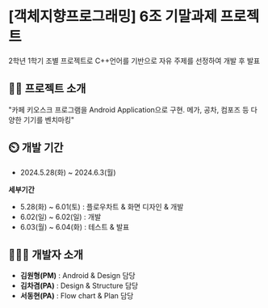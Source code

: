 # [객체지향프로그래밍] 6조 기말과제 프로젝트
2학년 1학기 조별 프로젝트로 C++언어를 기반으로 자유 주제를 선정하여 개발 후 발표
## 👨‍🏫 프로젝트 소개
"카페 키오스크 프로그램을 Android Application으로 구현. 메가, 공차, 컴포즈 등 다양한 기기를 벤치마킹"

## ⏲️ 개발 기간
- 2024.5.28(화) ~ 2024.6.3(월)
  
**세부기간**
  - 5.28(화) ~ 6.01(토) : 플로우차트 & 화면 디자인 & 개발
  - 6.02(일) ~ 6.02(일) : 개발
  - 6.03(월) ~ 6.04(화) : 테스트 & 발표

## 🧑‍🤝‍🧑 개발자 소개
- **김원형(PM)** : Android & Design 담당
- **김차겸(PA)** : Design & Structure 담당
- **서동현(PA)** : Flow chart  & Plan 담당
